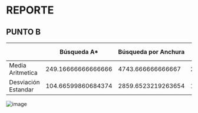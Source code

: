 # REPORTE #
 
## PUNTO B ##
 
| |Búsqueda A*|Búsqueda por Anchura| Búsqueda por Profundidad limitada |Busqueda Uniforme|
|---|---|---|---|---|
|Media Aritmetica|249.16666666666666|4743.666666666667 | 2598.9444444444443 |4530.866666666667 |
|Desviación Estandar|104.66599860684374|2859.6523219263654 | 1771.137536500939 |2475.973256684347 |

![image](https://user-images.githubusercontent.com/61237150/131193431-8e6432c1-aa59-4adc-a6f1-d914da0d16bf.png)

